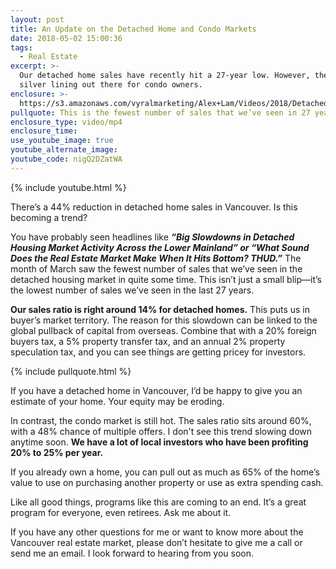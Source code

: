 ```yaml
---
layout: post
title: An Update on the Detached Home and Condo Markets
date: 2018-05-02 15:00:36
tags:
  - Real Estate
excerpt: >-
  Our detached home sales have recently hit a 27-year low. However, there is a
  silver lining out there for condo owners.
enclosure: >-
  https://s3.amazonaws.com/vyralmarketing/Alex+Lam/Videos/2018/Detached+Homes+Are+Seeing+A+Reduction+Rate+-+Vancouver+Real+Estate+Agent.mp4
pullquote: This is the fewest number of sales that we’ve seen in 27 years.
enclosure_type: video/mp4
enclosure_time:
use_youtube_image: true
youtube_alternate_image:
youtube_code: nigQ2DZatWA
---
```


{% include youtube.html %}

There’s a 44% reduction in detached home sales in Vancouver. Is this becoming a trend?

You have probably seen headlines like ***“Big Slowdowns in Detached Housing Market Activity Across the Lower Mainland” or “What Sound Does the Real Estate Market Make When It Hits Bottom? THUD.”*** The month of March saw the fewest number of sales that we’ve seen in the detached housing market in quite some time. This isn’t just a small blip—it’s the lowest number of sales we’ve seen in the last 27 years.

**Our sales ratio is right around 14% for detached homes.** This puts us in buyer’s market territory. The reason for this slowdown can be linked to the global pullback of capital from overseas. Combine that with a 20% foreign buyers tax, a 5% property transfer tax, and an annual 2% property speculation tax, and you can see things are getting pricey for investors.

{% include pullquote.html %}

If you have a detached home in Vancouver, I’d be happy to give you an estimate of your home. Your equity may be eroding.

In contrast, the condo market is still hot. The sales ratio sits around 60%, with a 48% chance of multiple offers. I don't see this trend slowing down anytime soon. **We have a lot of local investors who have been profiting 20% to 25% per year.**

If you already own a home, you can pull out as much as 65% of the home’s value to use on purchasing another property or use as extra spending cash.

Like all good things, programs like this are coming to an end. It’s a great program for everyone, even retirees. Ask me about it.

If you have any other questions for me or want to know more about the Vancouver real estate market, please don’t hesitate to give me a call or send me an email. I look forward to hearing from you soon.

&nbsp;